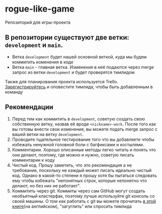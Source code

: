 # rogue-like-game
Репозиторий для игры-проекта

## В репозитории существуют две ветки: `development` и `main`.
* Ветка `development` будет нашей основной веткой, куда мы будем коммитить изменения в коде
* Ветка `main` - главная ветка. Изменения в неё подаются через merge запрос из ветки `development` и будет проверятся тимлидом

Также для планирования проекта используется Trello. [Зарегистрируйтесь](https://trello.com) и оповестите тимлида, чтобы быть добавленным в команду

## Рекомендации
1. Перед тем как коммитить в `development`, советую создать свою собственную ветку, назвав её вроде `<nickname>-work`. После того как вы готовы внести свои изменения, вы можете подать merge запрос с вашей ветки на ветку `development`.
2. Проводите тщательное тестирование того что вы добавляете чтобы избежать ненужной головной боли с багфиксами и костылями.
3. Комментарии. Хорошо описанные методы легко читать и понять что они делают, поэтому, где можно и нужно, советую писать комментарии к коду
4. Чистый код. Прошу заметить, что это рекомендация а не требование, поскольку не каждый может писать идеально чистый код. Однако в какой-то степени я прошу хотя бы пытаться следовать ему чтобы избежать "непонятных строк, которые непонятно что делают, но без них не работает".
5. Коммитить через git. Коммиты через сам GitHub могут создать необъятный кластерфак, поэтому лучше используйте git консоль со своей машины. О том как работать с git вы можете прочитать [в этой книге](https://www.git-scm.com/book/en/v2)(на английском), "загуглить" или спросить тимлида

